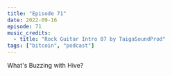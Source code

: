 ```yaml
---
title: "Episode 71"
date: 2022-09-16
episode: 71
music_credits:
  - title: "Rock Guitar Intro 07 by TaigaSoundProd"
tags: ["bitcoin", "podcast"]
---
```


What's Buzzing with Hive?